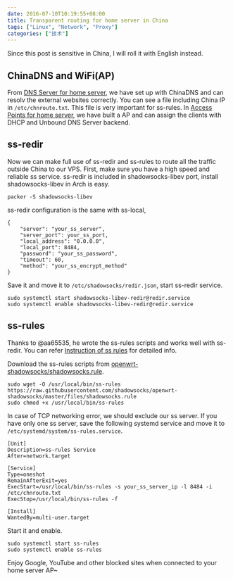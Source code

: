 ```yaml
---
date: 2016-07-10T10:19:55+08:00
title: Transparent routing for home server in China
tags: ["Linux", "Network", "Proxy"]
categories: ["技术"]
---
```


Since this post is sensitive in China, I will roll it with English instead. 

## ChinaDNS and WiFi(AP)

From [DNS Server for home server](../../2014/11/cubieboard2-dns-server.html), we have set up with ChinaDNS and can resolv the external websites correctly. You can see a file including China IP in `/etc/chnroute.txt`. This file is very important for ss-rules. In [Access Points for home server](../../2016/07/Access-Points-for-home-server.html), we have built a AP and can assign the clients with DHCP and Unbound DNS Server backend.

## ss-redir

Now we can make full use of ss-redir and ss-rules to route all the traffic outside China to our VPS. First, make sure you have a high speed and reliable ss service. ss-redir is included in shadowsocks-libev port, install shadowsocks-libev in Arch is easy.
```
packer -S shadowsocks-libev
```

ss-redir configuration is the same with ss-local,
```
{
    "server": "your_ss_server",
    "server_port": your_ss_port,
    "local_address": "0.0.0.0",
    "local_port": 8484,
    "password": "your_ss_password",
    "timeout": 60,
    "method": "your_ss_encrypt_method"
}
```

Save it and move it to `/etc/shadowsocks/redir.json`, start ss-redir service.
```
sudo systemctl start shadowsocks-libev-redir@redir.service
sudo systemctl enable shadowsocks-libev-redir@redir.service
```

## ss-rules

Thanks to @aa65535, he wrote the ss-rules scripts and works well with ss-redir. You can refer [Instruction of ss rules](https://github.com/shadowsocks/openwrt-shadowsocks/wiki/Instruction-of-ss-rules) for detailed info.

Download the ss-rules scripts from [openwrt-shadowsocks/shadowsocks.rule](https://github.com/shadowsocks/openwrt-shadowsocks/blob/master/files/shadowsocks.rule).
```
sudo wget -O /usr/local/bin/ss-rules https://raw.githubusercontent.com/shadowsocks/openwrt-shadowsocks/master/files/shadowsocks.rule
sudo chmod +x /usr/local/bin/ss-rules
```

In case of TCP networking error, we should exclude our ss server. If you have only one ss server, save the following systemd service and move it to `/etc/systemd/system/ss-rules.service`.

```
[Unit]
Description=ss-rules Service
After=network.target

[Service]
Type=oneshot
RemainAfterExit=yes
ExecStart=/usr/local/bin/ss-rules -s your_ss_server_ip -l 8484 -i /etc/chnroute.txt
ExecStop=/usr/local/bin/ss-rules -f

[Install]
WantedBy=multi-user.target
```

Start it and enable.
```
sudo systemctl start ss-rules
sudo systemctl enable ss-rules
```

Enjoy Google, YouTube and other blocked sites when connected to your home server AP~